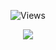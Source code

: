 <p align="center"> <img src="https://gpvc.arturio.dev/bl-d" alt="Views" /> </p>
<p align="center">
  <a href="http://discord.com">
    <img src="https://discord.c99.nl/widget/theme-1/349578395518238721.png"/>
     </a>
</p>
